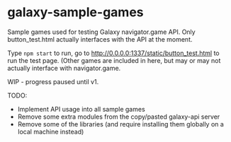 # galaxy-sample-games

Sample games used for testing Galaxy navigator.game API. Only button_test.html actually interfaces with the API at the moment.

Type ``npm start`` to run, go to http://0.0.0.0:1337/static/button_test.html to run the test page. (Other games are included in here, but may or may not actually interface with navigator.game.

WIP - progress paused until v1.

TODO:
* Implement API usage into all sample games
* Remove some extra modules from the copy/pasted galaxy-api server
* Remove some of the libraries (and require installing them globally on a local machine instead)
